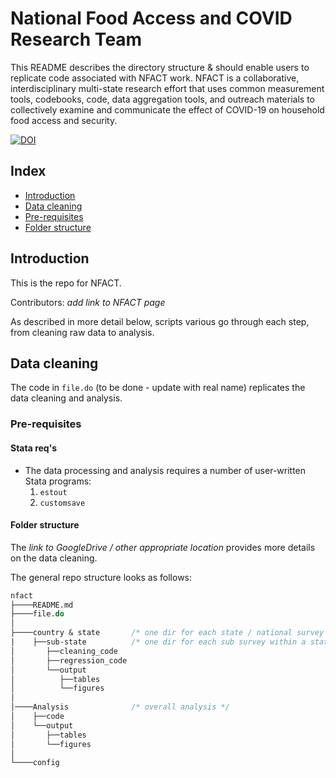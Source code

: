 # National Food Access and COVID Research Team

This README describes the directory structure & should enable users to replicate code associated with NFACT work. NFACT is a collaborative, interdisciplinary multi-state research effort that uses common measurement tools, codebooks, code, data aggregation tools, and outreach materials to collectively examine and communicate the effect of COVID-19 on household food access and security.

<a href="https://zenodo.org/badge/latestdoi/279348981"><img src="https://zenodo.org/badge/279348981.svg" alt="DOI"></a>

## Index

 - [Introduction](#introduction)
 - [Data cleaning](#data-cleaning)
 - [Pre-requisites](#pre-requisites)
 - [Folder structure](#folder-structure)

## Introduction

This is the repo for NFACT.<br>

Contributors: *add link to NFACT page*

As described in more detail below, scripts various go through each step, from cleaning raw data to analysis.

## Data cleaning

The code in `file.do` (to be done - update with real name) replicates the data cleaning and analysis.

### Pre-requisites

#### Stata req's

  * The data processing and analysis requires a number of user-written Stata programs:
    1. `estout`
    2. `customsave`

#### Folder structure

The *link to GoogleDrive / other appropriate location* provides more details on the data cleaning.

The general repo structure looks as follows:<br>

```stata
nfact
├────README.md
├────file.do
│    
├────country & state       /* one dir for each state / national survey */
|    ├──sub-state          /* one dir for each sub survey within a state */
│       ├──cleaning_code        
│       ├──regression_code
│       └──output
│          ├──tables
│          └──figures
│
│────Analysis              /* overall analysis */
│    ├──code
│    └──output
│       ├──tables
│       └──figures
│   
└────config
```
